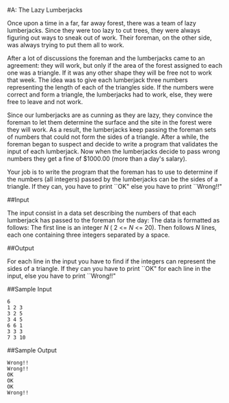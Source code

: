 #A: The Lazy Lumberjacks 

Once upon a time in a far, far away forest, there was a team of lazy lumberjacks. Since they were too lazy to cut trees, they were always figuring out ways to sneak out of work. Their foreman, on the other side, was always trying to put them all to work.

After a lot of discussions the foreman and the lumberjacks came to an agreement: they will work, but only if the area of the forest assigned to each one was a triangle. If it was any other shape they will be free not to work that week. The idea was to give each lumberjack three numbers representing the length of each of the triangles side. If the numbers were correct and form a triangle, the lumberjacks had to work, else, they were free to leave and not work.

Since our lumberjacks are as cunning as they are lazy, they convince the foreman to let them determine the surface and the site in the forest were they will work. As a result, the lumberjacks keep passing the foreman sets of numbers that could not form the sides of a triangle. After a while, the foreman began to suspect and decide to write a program that validates the input of each lumberjack. Now when the lumberjacks decide to pass wrong numbers they get a fine of $1000.00 (more than a day's salary).

Your job is to write the program that the foreman has to use to determine if the numbers (all integers) passed by the lumberjacks can be the sides of a triangle. If they can, you have to print \`\`OK" else you have to print ``Wrong!!"

##Input 

The input consist in a data set describing the numbers of that each lumberjack has passed to the foreman for the day: The data is formatted as follows: The first line is an integer *N* ( 2 <= *N* <= 20). Then follows *N* lines, each one containing three integers separated by a space.

##Output 

For each line in the input you have to find if the integers can represent the sides of a triangle. If they can you have to print \`\`OK" for each line in the input, else you have to print ``Wrong!!"

##Sample Input 

	6 
	1 2 3
	3 2 5
	3 4 5
	6 6 1
	3 3 3
	7 3 10

##Sample Output 

	Wrong!! 
	Wrong!!
	OK
	OK
	OK
	Wrong!!
